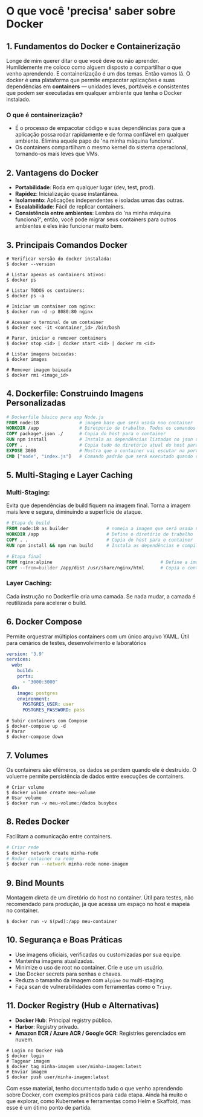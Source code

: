 
# O que você 'precisa' saber sobre Docker

## 1. Fundamentos do Docker e Containerização

Longe de mim querer ditar o que você deve ou não aprender. Humildemente me coloco como alguem disposto a compartilhar o que venho aprendendo. E containerização é um dos temas. Então vamos lá. O docker é uma plataforma que permite empacotar aplicações e suas dependências em **containers** — unidades leves, portáveis e consistentes que podem ser executadas em qualquer ambiente que tenha o Docker instalado.

### O que é containerização?
- É o processo de empacotar código e suas dependências para que a aplicação possa rodar rapidamente e de forma confiável em qualquer ambiente. Elimina aquele papo de 'na minha máquina funciona'.
- Os containers compartilham o mesmo kernel do sistema operacional, tornando-os mais leves que VMs.

## 2. Vantagens do Docker
- **Portabilidade**: Roda em qualquer lugar (dev, test, prod).
- **Rapidez**: Inicialização quase instantânea.
- **Isolamento**: Aplicações independentes e isoladas umas das outras.
- **Escalabilidade**: Fácil de replicar containers.
- **Consistência entre ambientes**: Lembra do 'na minha máquina funciona?', então, você pode migrar seus containers para outros ambientes e eles irão funcionar muito bem.

## 3. Principais Comandos Docker
```
# Verificar versão do docker instalada:
$ docker --version

# Listar apenas os containers ativos:
$ docker ps

# Listar TODOS os containers: 
$ docker ps -a

# Iniciar um container com nginx:
$ docker run -d -p 8080:80 nginx

# Acessar o terminal de um container
$ docker exec -it <container_id> /bin/bash

# Parar, iniciar e remover containers
$ docker stop <id> | docker start <id> | docker rm <id>

# Listar imagens baixadas:
$ docker images

# Remover imagem baixada 
$ docker rmi <image_id>
```

## 4. Dockerfile: Construindo Imagens Personalizadas

```dockerfile
# Dockerfile básico para app Node.js
FROM node:18               # imagem base que será usada noo container
WORKDIR /app               # Diretporio de trabalho. Todos os comandos serão executados dentro dessa pasta
COPY package*.json ./      # Copia do host para o container
RUN npm install            # Instala as dependências listadas no json usando npm
COPY . .                   # Copia tudo do diretório atual do host para o container
EXPOSE 3000                # Mostra que o container vai escutar na porta 3000
CMD ["node", "index.js"]   # Comando padrão que será executado quando o container iniciar
```

## 5. Multi-Staging e Layer Caching

### Multi-Staging:
Evita que dependências de build fiquem na imagem final. Torna a imagem mais leve e segura, diminuindo a superfície de ataque.
```dockerfile
# Etapa de build
FROM node:18 as builder              # nomeia a imagem que será usada na etapa de build e dá um alias a ela de 'as'
WORKDIR /app                         # Define o diretório de trabalho
COPY . .                             # Copia do host para o container
RUN npm install && npm run build     # Instala as dependências e compila a aplicação

# Etapa final
FROM nginx:alpine                                        # Define a imagem alpine, leve.
COPY --from=builder /app/dist /usr/share/nginx/html      # Copia o conteúdo gerado pela etapa anterior para o diretório dentro do container
```

### Layer Caching:
Cada instrução no Dockerfile cria uma camada. Se nada mudar, a camada é reutilizada para acelerar o build.

## 6. Docker Compose

Permite orquestrar múltiplos containers com um único arquivo YAML. Útil para cenários de testes, desenvolvimento e laboratórios
```yaml
version: '3.9'
services:
  web:
    build: .
    ports:
      - "3000:3000"
  db:
    image: postgres
    environment:
      POSTGRES_USER: user
      POSTGRES_PASSWORD: pass
```

```
# Subir containers com Compose
$ docker-compose up -d
# Parar
$ docker-compose down
```

## 7. Volumes

Os containers são efêmeros, os dados se perdem quando ele é destruído. O volueme permite persistência de dados entre execuções de containers.
```
# Criar volume
$ docker volume create meu-volume
# Usar volume
$ docker run -v meu-volume:/dados busybox
```

## 8. Redes Docker

Facilitam a comunicação entre containers.
```bash
# Criar rede
$ docker network create minha-rede
# Rodar container na rede
$ docker run --network minha-rede nome-imagem
```

## 9. Bind Mounts

Montagem direta de um diretório do host no container. Útil para testes, não recomendado para produção, ja que acessa um espaço no host e mapeia no container.
```
$ docker run -v $(pwd):/app meu-container
```

## 10. Segurança e Boas Práticas

- Use imagens oficiais, verificadas ou customizadas por sua equipe.
- Mantenha imagens atualizadas.
- Minimize o uso de root no container. Crie e use um usuário.
- Use Docker secrets para senhas e chaves.
- Reduza o tamanho da imagem com `alpine` ou multi-staging.
- Faça scan de vulnerabilidades com ferramentas como o `Trivy`.

## 11. Docker Registry (Hub e Alternativas)

- **Docker Hub**: Principal registry público.
- **Harbor**: Registry privado.
- **Amazon ECR / Azure ACR / Google GCR**: Registries gerenciados em nuvem.

```
# Login no Docker Hub
$ docker login
# Taggear imagem
$ docker tag minha-imagem user/minha-imagem:latest
# Enviar imagem
$ docker push user/minha-imagem:latest
```

Com esse material, tenho documentado tudo o que venho aprendendo sobre Docker, com exemplos práticos para cada etapa. Ainda há muito o que explorar, como Kubernetes e ferramentas como Helm e Skaffold, mas esse é um ótimo ponto de partida.
